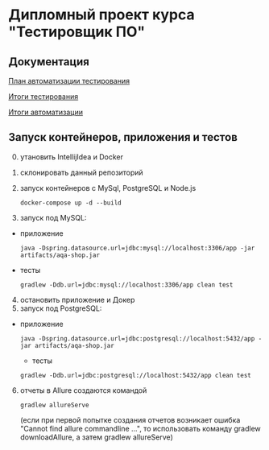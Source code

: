 # Дипломный проект курса "Тестировщик ПО"

## Документация
[План автоматизации тестирования](https://github.com/naumshubaev/D221114temp/blob/master/Plan.md)

[Итоги тестирования](https://github.com/naumshubaev/D221114temp/blob/master/Report.md)

[Итоги автоматизации](https://github.com/naumshubaev/D221114temp/blob/master/Summary.md)

## Запуск контейнеров, приложения и тестов
0) утановить IntellijIdea и Docker 
1) склонировать данный репозиторий
2) запуск контейнеров с MySql, PostgreSQL и Node.js

   ``` docker-compose up -d --build ```
3) запуск под MySQL:
* приложение
   ```
   java -Dspring.datasource.url=jdbc:mysql://localhost:3306/app -jar artifacts/aqa-shop.jar
   ```
* тесты
   ```
   gradlew -Ddb.url=jdbc:mysql://localhost:3306/app clean test   
   ```
4) остановить приложение и Докер
5) запуск под PostgreSQL:
* приложение
   ```
   java -Dspring.datasource.url=jdbc:postgresql://localhost:5432/app -jar artifacts/aqa-shop.jar
   ```
  * тесты
   ```
   gradlew -Ddb.url=jdbc:postgresql://localhost:5432/app clean test
   ```
6) отчеты в Allure создаются командой
   ```
   gradlew allureServe
   ```
   (если при первой попытке создания отчетов возникает ошибка "Cannot find allure commandline ...", то использовать команду gradlew downloadAllure, а затем gradlew allureServe)